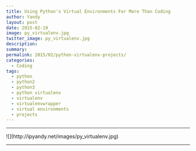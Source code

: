 ```yaml
---
title: Using Python's Virtual Environments For More Than Coding
author: Yandy
layout: post
date: 2015-02-19
image: py_virtualenv.jpg
twitter_image: py_virtualenv.jpg
description: 
summary: 
permalink: 2015/02/python-virtualenv-projects/
categories:
  - Coding
tags:
  - python
  - python2
  - python3
  - python virtualenv
  - virtualenv
  - virtualenvwrapper
  - virtual environments
  - projects
---
```

<hr>
![](http://ipyandy.net/images/py_virtualenv.jpg)
<hr>
